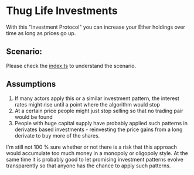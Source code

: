 # Thug Life Investments

With this "Investment Protocol" you can increase your Ether holdings over time as long as prices go up.

## Scenario:

Please check the [index.ts](https://github.com/michael-spengler/thug-life-investments/blob/main/src/index.ts) to understand the scenario.

## Assumptions

1. If many actors apply this or a similar investment pattern, the interest rates might rise until a point where the algorithm would stop
2. At a certain price people might just stop selling so that no trading pair would be found
3. People with huge capital supply have probably applied such patterns in derivates based investments - reinvesting the price gains from a long derivate to buy more of the shares.

I'm still not 100 % sure whether or not there is a risk that this approach would accumulate too much money in a monopoly or oligopoly style. At the same time it is probably good to let promising investment patterns evolve transparently so that anyone has the chance to apply such patterns.
